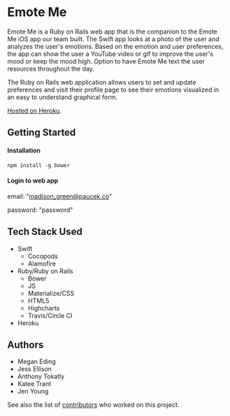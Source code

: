 # Emote Me
Emote Me is a Ruby on Rails web app that is the companion to the Emote Me iOS app our team built.  The Swift app looks at a photo of the user and analyzes the user's emotions.  Based on the emotion and user preferences, the app can show the user a YouTube video or gif to improve the user's mood or keep the mood high.  Option to have Emote Me text the user resources throughout the day.

The Ruby on Rails web application allows users to set and update preferences and visit their profile page to see their emotions visualized in an easy to understand graphical form.  
 

[Hosted on Heroku](http://emotemetoo.herokuapp.com/).

## Getting Started
#### Installation
    npm install -g bower


#### Login to web app  
email: "madison_green@paucek.co"

password: "password"


## Tech Stack Used
- Swift
    + Cocopods
    + Alamofire
- Ruby/Ruby on Rails
    + Bower
    + JS
    + Materialize/CSS
    + HTML5
    + Highcharts
    + Travis/Circle CI
- Heroku

## Authors
- Megan Eding
- Jess Ellison
- Anthony Tokatly
- Katee Trant
- Jen Young 

See also the list of [contributors](https://github.com/JessCodes/emotional-index/graphs/contributors) who worked on this project.